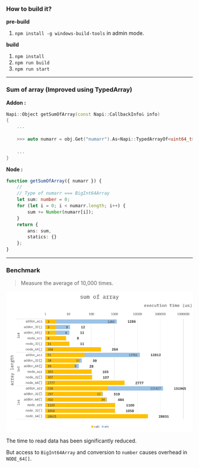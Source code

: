 ### How to build it?

**pre-build**

1. `npm install -g windows-build-tools` in admin mode.

**build**

1. `npm install`
2. `npm run build`
3. `npm run start`

---

### Sum of array (Improved using TypedArray)

**Addon :**

```cpp
Napi::Object getSumOfArray(const Napi::CallbackInfo& info)
{
    ...

    >>> auto numarr = obj.Get("numarr").As<Napi::TypedArrayOf<uint64_t>>();

    ...
}
```

**Node :**

```ts
function getSumOfArray({ numarr }) {
    //
    // Type of numarr === BigInt64Array
    let sum: number = 0;
    for (let i = 0; i < numarr.length; i++) {
        sum += Number(numarr[i]);
    }
    return {
        ans: sum,
        statics: {}
    };
}
```

---

### Benchmark

> Measure the average of 10,000 times.

![](./resource/benchmark.png)

The time to read data has been significantly reduced.

But access to `BigInt64Array` and conversion to `number` causes overhead in `NODE_64[]`.
